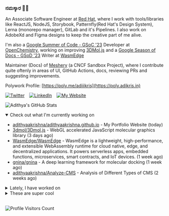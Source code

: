 ### ನಮಸ್ಕಾರ 🙏🏼
  
An Associate Software Engineer at [Red Hat](https://www.redhat.com), where I work with tools/libraries like ReactJS, NodeJS, Storybook, Patternfly(Red Hat's Design System), Lerna (monorepo manager), GitLab and it's Pipelines. I also work on AdobeXd and Figma designs to keep the creative part of me alive.

I'm also a [Google Summer of Code - GSoC '23](https://summerofcode.withgoogle.com/) Developer at [OpenChemistry](https://openchemistry.org), working on improving [3DMol.js](https://github.com/3dmol/3Dmol.js) and a [Google Season of Docs - GSoD '23](https://developers.google.com/season-of-docs) Writer at [WasmEdge](https://github.com/WasmEdge)

Maintainer (Docs) of [Meshery](https://github.com/meshery) (a CNCF Sandbox Project), where I contribute quite oftenly in areas of UI, GitHub Actions, docs, reviewing PRs and suggesting improvements.

Polywork Profile: [https://poly.me/adiiikris](https://poly.adikris.in)

[![Twitter](https://img.shields.io/badge/-@adii_kris-%231DA1F2?style=for-the-badge&logo=twitter&logoColor=ffffff)](https:/twitter.adikris.in) &ensp;
[![LinkedIn](https://img.shields.io/badge/-Adithya%20Krishna-%230A67C3?style=for-the-badge&logo=linkedin&logoColor=ffffff)](https://linkedin.adikris.in/) &ensp;
[![My Website](https://img.shields.io/badge/-My%20Website-%230A67C3?style=for-the-badge)](https://adikris.in/)



![Adithya's GitHub Stats](https://github-readme-stats.vercel.app/api?username=adithyaakrishna&show_icons=true&hide_border=true&title_color=fff&icon_color=79ff97&text_color=9f9f9f&bg_color=151515)


<details open="true">
  <summary>Check out what I'm currently working on</summary>
  
  - [adithyaakrishna/adithyaakrishna.github.io](https://github.com/adithyaakrishna/adithyaakrishna.github.io) - My Portfolio Website (today)
  - [3dmol/3Dmol.js](https://github.com/3dmol/3Dmol.js) - WebGL accelerated JavaScript molecular graphics library (3 days ago)
  - [WasmEdge/WasmEdge](https://github.com/WasmEdge/WasmEdge) - WasmEdge is a lightweight, high-performance, and extensible WebAssembly runtime for cloud native, edge, and decentralized applications. It powers serverless apps, embedded functions, microservices, smart contracts, and IoT devices. (1 week ago)
  - [gnina/gnina](https://github.com/gnina/gnina) - A deep learning framework for molecular docking (1 week ago)
  - [adithyaakrishna/Analyze-CMS](https://github.com/adithyaakrishna/Analyze-CMS) - Analysis of Different Types of CMS (2 weeks ago)
</details>

<details>
  <summary>Lately, I have worked on</summary>
  
  - [[Feat] - Added More Types for Parsers and WebGL and GL Files](https://github.com/3dmol/3Dmol.js/pull/719) on [3dmol/3Dmol.js](https://github.com/3dmol/3Dmol.js) (today)
  - [[Feat] - Added More Types for Parsers and WebGL and GL Files](https://github.com/3dmol/3Dmol.js/pull/718) on [3dmol/3Dmol.js](https://github.com/3dmol/3Dmol.js) (today)
  - [[Feat] - Updated Types](https://github.com/3dmol/3Dmol.js/pull/717) on [3dmol/3Dmol.js](https://github.com/3dmol/3Dmol.js) (today)
  - [Revert &#34;Added More Types for Parsers and WebGL and GL Files&#34;](https://github.com/3dmol/3Dmol.js/pull/716) on [3dmol/3Dmol.js](https://github.com/3dmol/3Dmol.js) (3 days ago)
  - [chore: removed unnecessary `console.log`](https://github.com/documenso/documenso/pull/335) on [documenso/documenso](https://github.com/documenso/documenso) (4 days ago)
</details>

<details>
  <summary>These are super cool</summary>
  
  - [QuiiBz/next-international](https://github.com/QuiiBz/next-international) - Type-safe internationalization (i18n) for Next.js (3 days ago)
  - [neat-run/wrapped](https://github.com/neat-run/wrapped) - GitHub Wrapped, inspired by Spotify Wrapped (4 days ago)
  - [shaily99/advice](https://github.com/shaily99/advice) - A repository of links with advice related to grad school applications, research, phd etc (4 days ago)
  - [fullstack-build/tslog](https://github.com/fullstack-build/tslog) - 📝 tslog - Universal Logger for TypeScript and JavaScript (4 days ago)
  - [pinojs/pino](https://github.com/pinojs/pino) - 🌲 super fast, all natural json logger (4 days ago)
</details>

<br> 

![Profile Visitors Count](https://profile-counter.glitch.me/adithyaakrishna/count.svg)
